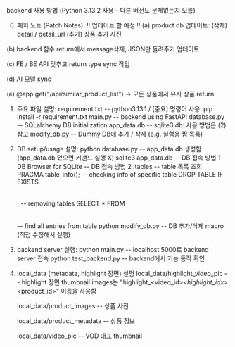backend 사용 방법 (Python 3.13.2 사용 - 다른 버전도 문제없는지 모름)

0. 패치 노트 (Patch Notes):
!! 업데이트 할 예정 !!
(a) product db 업데이트:
    (삭제) detail / detail_url
    (추가) 상품 추가 사진

(b) backend 함수 return에서 message삭제, JSON만 돌려주기 업데이트

(c) FE / BE API 맞추고 return type sync 작업

(d) AI 모델 sync

(e) @app.get("/api/similar_product_list") -> 모든 상품에서 유사 상품 return


1. 주요 파일 설명:
requirement.txt -- python3.13.1 / 
[중요] 명령어 사용: pip install -r requirement.txt
main.py         -- backend using FastAPI
database.py     -- SQLalchemy DB initialization 
app_data.db     -- sqlite3 db: 사용 방법은 (2) 참고
modify_db.py    -- Dummy DB에 추가 / 삭제 (e.g. 실험용 찜 목록)


2. DB setup/usage 설명:
python database.py                   -- app_data.db 생성함 (app_data.db 있으면 커맨드 실행 X)
sqlite3 app_data.db                  -- DB 접속 방법 1
DB Browser for SQLite                -- DB 접속 방법 2
.tables                              -- table 목록 조회
PRAGMA table_info(<table>);          -- checking info of specific table
DROP TABLE IF EXISTS <table>;        -- removing tables
SELECT * FROM <table>                -- find all entries from table
python modify_db.py                  -- DB 추가/삭제 macro (직접 수정해서 실행)

3. backend server 실행:
python main.py -- localhost:5000로 backend server 접속
python test_backend.py -- backend에서 기능 동작 확인

4. local_data (metadata, highlight 장면) 설명
local_data/highlight_video_pic  -- highlight 장면 thumbnail
images는 "highlight_<video_id>_<highlight_idx>_<product_id>" 이름을 사용함

local_data/product_images       -- 상품 사진

local_data/product_metadata     -- 상품 정보

local_data/video_pic            -- VOD 대표 thumbnail 